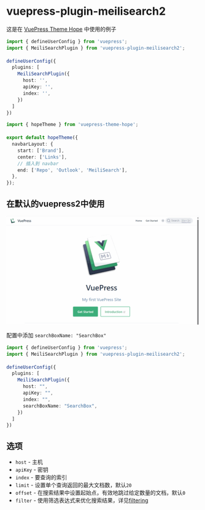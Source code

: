 # vuepress-plugin-meilisearch2

这是在 [VuePress Theme Hope](https://theme-hope.vuejs.press/) 中使用的例子

```ts
import { defineUserConfig } from 'vuepress';
import { MeiliSearchPlugin } from 'vuepress-plugin-meilisearch2';

defineUserConfig({
  plugins: [
    MeiliSearchPlugin({
      host: '',
      apiKey: '',
      index: '',
    })
  ]
})
```

```ts
import { hopeTheme } from 'vuepress-theme-hope';

export default hopeTheme({
  navbarLayout: {
    start: ['Brand'],
    center: ['Links'],
    // 插入到 navbar
    end: ['Repo', 'Outlook', 'MeiliSearch'],
  },
});
```

## 在默认的vuepress2中使用

![default-theme-use](./images/default-theme-search.gif)

配置中添加 `searchBoxName: "SearchBox"` 

```ts
import { defineUserConfig } from 'vuepress';
import { MeiliSearchPlugin } from 'vuepress-plugin-meilisearch2';

defineUserConfig({
  plugins: [
    MeiliSearchPlugin({
      host: "",
      apiKey: "",
      index: "",
      searchBoxName: "SearchBox",
    })
  ]
})
```


## 选项

+ `host` - 主机
+ `apiKey` - 密钥
+ `index` - 要查询的索引
+ `limit` - 设置单个查询返回的最大文档数，默认`20`
+ `offset` - 在搜索结果中设置起始点，有效地跳过给定数量的文档，默认`0`
+ `filter` - 使用筛选表达式来优化搜索结果，详见[filtering](https://www.meilisearch.com/docs/learn/fine_tuning_results/filtering)
